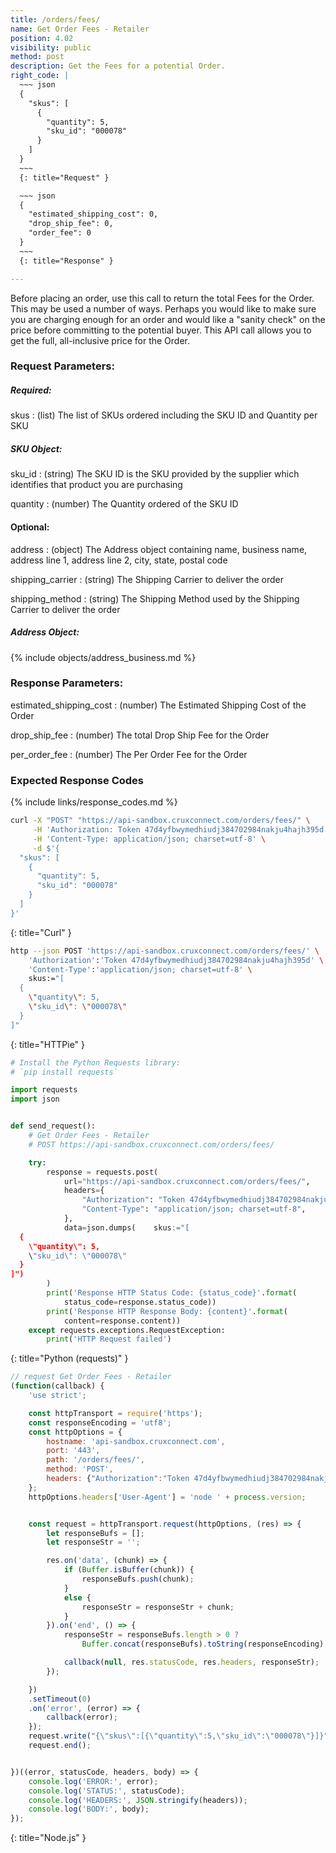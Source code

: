 ```yaml
---
title: /orders/fees/
name: Get Order Fees - Retailer
position: 4.02
visibility: public
method: post
description: Get the Fees for a potential Order.
right_code: |
  ~~~ json
  {
    "skus": [
      {
        "quantity": 5,
        "sku_id": "000078"
      }
    ]
  }
  ~~~
  {: title="Request" }

  ~~~ json
  {
    "estimated_shipping_cost": 0,
    "drop_ship_fee": 0,
    "order_fee": 0
  }
  ~~~
  {: title="Response" }

---
```

Before placing an order, use this call to return the total Fees for the Order. This may be used a number of ways. Perhaps you would like to make sure you are charging enough for an order and would like a "sanity check" on the price before committing to the potential buyer. This API call allows you to get the full, all-inclusive price for the Order.


### Request Parameters:

##### Required:

skus
: (list) The list of SKUs ordered including the SKU ID and Quantity per SKU

##### SKU Object:

sku_id
: (string) The SKU ID is the SKU provided by the supplier which identifies that product you are purchasing

quantity
: (number) The Quantity ordered of the SKU ID

#### Optional:

address
: (object) The Address object containing name, business name, address line 1, address line 2, city, state, postal code

shipping_carrier
: (string) The Shipping Carrier to deliver the order

shipping_method
: (string) The Shipping Method used by the Shipping Carrier to deliver the order

##### Address Object:

{% include objects/address_business.md %}

### Response Parameters:

estimated_shipping_cost
: (number) The Estimated Shipping Cost of the Order

drop_ship_fee
: (number) The total Drop Ship Fee for the Order

per_order_fee
: (number) The Per Order Fee for the Order

### Expected Response Codes

{% include links/response_codes.md %}


~~~ bash
curl -X "POST" "https://api-sandbox.cruxconnect.com/orders/fees/" \
     -H 'Authorization: Token 47d4yfbwymedhiudj384702984nakju4hajh395d' \
     -H 'Content-Type: application/json; charset=utf-8' \
     -d $'{
  "skus": [
    {
      "quantity": 5,
      "sku_id": "000078"
    }
  ]
}'

~~~
{: title="Curl" }

~~~ bash
http --json POST 'https://api-sandbox.cruxconnect.com/orders/fees/' \
    'Authorization':'Token 47d4yfbwymedhiudj384702984nakju4hajh395d' \
    'Content-Type':'application/json; charset=utf-8' \
    skus:="[
  {
    \"quantity\": 5,
    \"sku_id\": \"000078\"
  }
]"

~~~
{: title="HTTPie" }

~~~ python
# Install the Python Requests library:
# `pip install requests`

import requests
import json


def send_request():
    # Get Order Fees - Retailer
    # POST https://api-sandbox.cruxconnect.com/orders/fees/

    try:
        response = requests.post(
            url="https://api-sandbox.cruxconnect.com/orders/fees/",
            headers={
                "Authorization": "Token 47d4yfbwymedhiudj384702984nakju4hajh395d",
                "Content-Type": "application/json; charset=utf-8",
            },
            data=json.dumps(    skus:="[
  {
    \"quantity\": 5,
    \"sku_id\": \"000078\"
  }
]")
        )
        print('Response HTTP Status Code: {status_code}'.format(
            status_code=response.status_code))
        print('Response HTTP Response Body: {content}'.format(
            content=response.content))
    except requests.exceptions.RequestException:
        print('HTTP Request failed')

~~~
{: title="Python (requests)" }

~~~ javascript
// request Get Order Fees - Retailer
(function(callback) {
    'use strict';

    const httpTransport = require('https');
    const responseEncoding = 'utf8';
    const httpOptions = {
        hostname: 'api-sandbox.cruxconnect.com',
        port: '443',
        path: '/orders/fees/',
        method: 'POST',
        headers: {"Authorization":"Token 47d4yfbwymedhiudj384702984nakju4hajh395d","Content-Type":"application/json; charset=utf-8"}
    };
    httpOptions.headers['User-Agent'] = 'node ' + process.version;


    const request = httpTransport.request(httpOptions, (res) => {
        let responseBufs = [];
        let responseStr = '';

        res.on('data', (chunk) => {
            if (Buffer.isBuffer(chunk)) {
                responseBufs.push(chunk);
            }
            else {
                responseStr = responseStr + chunk;
            }
        }).on('end', () => {
            responseStr = responseBufs.length > 0 ?
                Buffer.concat(responseBufs).toString(responseEncoding) : responseStr;

            callback(null, res.statusCode, res.headers, responseStr);
        });

    })
    .setTimeout(0)
    .on('error', (error) => {
        callback(error);
    });
    request.write("{\"skus\":[{\"quantity\":5,\"sku_id\":\"000078\"}]}")
    request.end();


})((error, statusCode, headers, body) => {
    console.log('ERROR:', error);
    console.log('STATUS:', statusCode);
    console.log('HEADERS:', JSON.stringify(headers));
    console.log('BODY:', body);
});

~~~
{: title="Node.js" }
